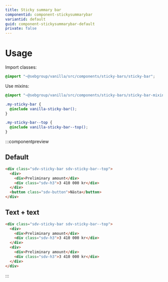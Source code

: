 ```yaml
---
title: Sticky summary bar
componentid: component-stickysummarybar
variantid: default
guid: component-stickysummarybar-default
private: false
---
```

# Usage
Import classes:
```scss
@import "~@sebgroup/vanilla/src/components/sticky-bars/sticky-bar";
```

Use mixins:
```scss
@import "~@sebgroup/vanilla/src/components/sticky-bars/sticky-bar-mixins";

.my-sticky-bar {
  @include vanilla-sticky-bar();
}

.my-sticky-bar--top {
  @include vanilla-sticky-bar--top();
}
```

:::componentpreview
## Default
```html
<div class="sdv-sticky-bar sdv-sticky-bar--top">
  <div>
    <div>Preliminary amount</div>
    <div class="sdv-h3">3 410 000 kr</div>
  </div>
  <button class="sdv-button">Nästa</button>
</div>
``` 

## Text + text
```html
<div class="sdv-sticky-bar sdv-sticky-bar--top">
  <div>
    <div>Preliminary amount</div>
    <div class="sdv-h3">3 410 000 kr</div>
  </div>
  <div>
    <div>Preliminary amount</div>
    <div class="sdv-h3">3 410 000 kr</div>
  </div>
</div>
``` 
:::
